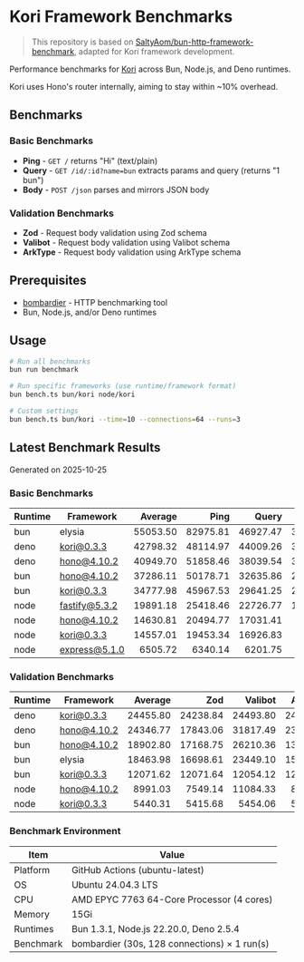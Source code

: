 # Kori Framework Benchmarks

> This repository is based on [SaltyAom/bun-http-framework-benchmark](https://github.com/SaltyAom/bun-http-framework-benchmark), adapted for Kori framework development.

Performance benchmarks for [Kori](https://github.com/bufferings/kori) across Bun, Node.js, and Deno runtimes.

Kori uses Hono's router internally, aiming to stay within ~10% overhead.

## Benchmarks

### Basic Benchmarks
- **Ping** - `GET /` returns "Hi" (text/plain)
- **Query** - `GET /id/:id?name=bun` extracts params and query (returns "1 bun")
- **Body** - `POST /json` parses and mirrors JSON body

### Validation Benchmarks
- **Zod** - Request body validation using Zod schema
- **Valibot** - Request body validation using Valibot schema
- **ArkType** - Request body validation using ArkType schema

## Prerequisites

- [bombardier](https://github.com/codesenberg/bombardier) - HTTP benchmarking tool
- Bun, Node.js, and/or Deno runtimes

## Usage

```bash
# Run all benchmarks
bun run benchmark

# Run specific frameworks (use runtime/framework format)
bun bench.ts bun/kori node/kori

# Custom settings
bun bench.ts bun/kori --time=10 --connections=64 --runs=3
```

<!-- START BENCHMARK RESULTS -->

## Latest Benchmark Results

Generated on 2025-10-25


### Basic Benchmarks

| Runtime | Framework        |    Average |       Ping |      Query |       Body |
| ------- | ---------------- | ---------: | ---------: | ---------: | ---------: |
| bun     | elysia           |   55053.50 |   82975.81 |   46927.47 |   35257.22 |
| deno    | kori@0.3.3       |   42798.32 |   48114.97 |   44009.26 |   36270.72 |
| deno    | hono@4.10.2      |   40949.70 |   51858.46 |   38039.54 |   32951.10 |
| bun     | hono@4.10.2      |   37286.11 |   50178.71 |   32635.86 |   29043.77 |
| bun     | kori@0.3.3       |   34777.98 |   45967.53 |   29641.25 |   28725.17 |
| node    | fastify@5.3.2    |   19891.18 |   25418.46 |   22726.77 |   11528.31 |
| node    | hono@4.10.2      |   14630.81 |   20494.77 |   17031.41 |    6366.25 |
| node    | kori@0.3.3       |   14557.01 |   19453.34 |   16926.83 |    7290.86 |
| node    | express@5.1.0    |    6505.72 |    6340.14 |    6201.75 |    6975.26 |

### Validation Benchmarks

| Runtime | Framework        |    Average |        Zod |    Valibot |    ArkType |
| ------- | ---------------- | ---------: | ---------: | ---------: | ---------: |
| deno    | kori@0.3.3       |   24455.80 |   24238.84 |   24493.80 |   24634.77 |
| deno    | hono@4.10.2      |   24346.77 |   17843.06 |   31817.49 |   23379.77 |
| bun     | hono@4.10.2      |   18902.80 |   17168.75 |   26210.36 |   13329.28 |
| bun     | elysia           |   18463.98 |   16698.61 |   23449.10 |   15244.24 |
| bun     | kori@0.3.3       |   12071.62 |   12071.64 |   12054.12 |   12089.11 |
| node    | hono@4.10.2      |    8991.03 |    7549.14 |   11084.33 |    8339.62 |
| node    | kori@0.3.3       |    5440.31 |    5415.68 |    5454.06 |    5451.18 |

### Benchmark Environment

| Item | Value |
|---|---|
| Platform | GitHub Actions (ubuntu-latest) |
| OS | Ubuntu 24.04.3 LTS |
| CPU | AMD EPYC 7763 64-Core Processor (4 cores) |
| Memory | 15Gi |
| Runtimes | Bun 1.3.1, Node.js 22.20.0, Deno 2.5.4 |
| Benchmark | bombardier (30s, 128 connections) × 1 run(s) |

<!-- END BENCHMARK RESULTS -->

